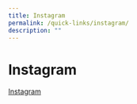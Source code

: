 ```yaml
---
title: Instagram
permalink: /quick-links/instagram/
description: ""
---
```

# Instagram

[Instagram](https://www.instagram.com/scss.network/)